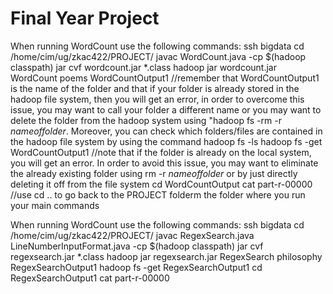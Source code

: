 # Final Year Project

When running WordCount use the following commands:
ssh bigdata
cd /home/cim/ug/zkac422/PROJECT/
javac WordCount.java -cp $(hadoop classpath)
jar cvf wordcount.jar *.class
hadoop jar wordcount.jar WordCount poems WordCountOutput1 
//remember that WordCountOutput1 is the name of the folder and that if your folder is already stored in the hadoop file system, then you will get an error, in order to overcome this issue, you may want to call your folder a different name or you may want to delete the folder from the hadoop system using "hadoop fs -rm -r *nameoffolder*. Moreover, you can check which folders/files are contained in the hadoop file system by using the command hadoop fs -ls 
hadoop fs -get WordCountOutput1
//note that if the folder is already on the local system, you will get an error. In order to avoid this issue, you may want to eliminate the already existing folder using rm -r *nameoffolder* or by just directly deleting it off from the file system
cd WordCountOutput
cat part-r-00000
//use cd .. to go back to the PROJECT folderm the folder where you run your main commands

When running WordCount use the following commands:
ssh bigdata
cd /home/cim/ug/zkac422/PROJECT/
javac RegexSearch.java LineNumberInputFormat.java -cp $(hadoop classpath)
jar cvf regexsearch.jar *.class
hadoop jar regexsearch.jar RegexSearch philosophy RegexSearchOutput1
hadoop fs -get RegexSearchOutput1
cd RegexSearchOutput1
cat part-r-00000
